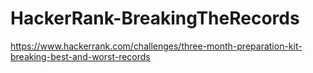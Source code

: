 # HackerRank-BreakingTheRecords

https://www.hackerrank.com/challenges/three-month-preparation-kit-breaking-best-and-worst-records
